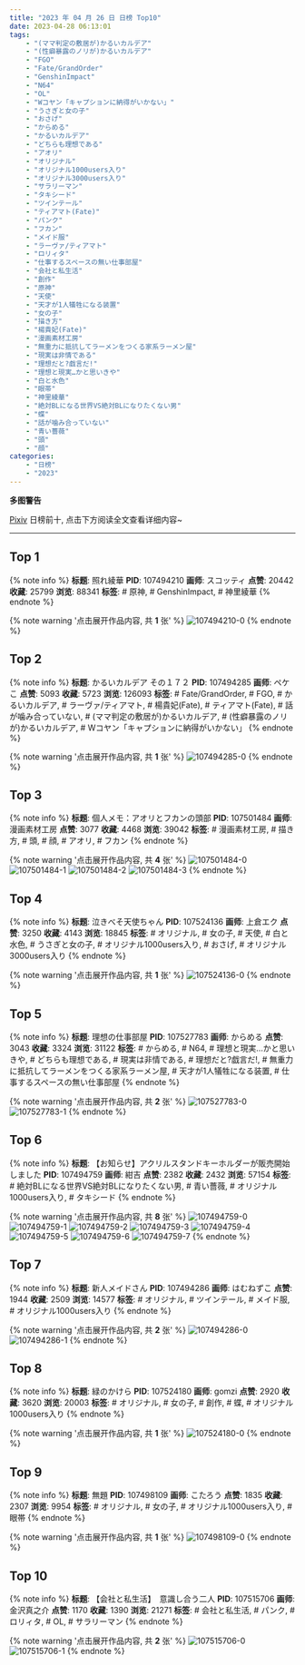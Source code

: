 ```yaml
---
title: "2023 年 04 月 26 日 日榜 Top10"
date: 2023-04-28 06:13:01
tags:
    - "(ママ判定の敷居が)かるいカルデア"
    - "(性癖暴露のノリが)かるいカルデア"
    - "FGO"
    - "Fate/GrandOrder"
    - "GenshinImpact"
    - "N64"
    - "OL"
    - "Wコヤン「キャプションに納得がいかない」"
    - "うさぎと女の子"
    - "おさげ"
    - "からめる"
    - "かるいカルデア"
    - "どちらも理想である"
    - "アオリ"
    - "オリジナル"
    - "オリジナル1000users入り"
    - "オリジナル3000users入り"
    - "サラリーマン"
    - "タキシード"
    - "ツインテール"
    - "ティアマト(Fate)"
    - "パンク"
    - "フカン"
    - "メイド服"
    - "ラーヴァ/ティアマト"
    - "ロリィタ"
    - "仕事するスペースの無い仕事部屋"
    - "会社と私生活"
    - "創作"
    - "原神"
    - "天使"
    - "天才が1人犠牲になる装置"
    - "女の子"
    - "描き方"
    - "楊貴妃(Fate)"
    - "漫画素材工房"
    - "無重力に抵抗してラーメンをつくる家系ラーメン屋"
    - "現実は非情である"
    - "理想だと?戯言だ!"
    - "理想と現実…かと思いきや"
    - "白と水色"
    - "眼帯"
    - "神里綾華"
    - "絶対BLになる世界VS絶対BLになりたくない男"
    - "蝶"
    - "話が噛み合っていない"
    - "青い薔薇"
    - "頭"
    - "顔"
categories:
    - "日榜"
    - "2023"
---
```


<i class="fa fa-triangle-exclamation"></i>**多图警告**<i class="fa fa-triangle-exclamation"></i>

[Pixiv](https://www.pixiv.net/) 日榜前十, 点击下方阅读全文查看详细内容~

<!-- more -->

---

## Top 1

{% note info %}
**标题**: 照れ綾華
**PID**: 107494210 **画师**: スコッティ
**点赞**: 20442 **收藏**: 25799 **浏览**: 88341
**标签**: # 原神, # GenshinImpact, # 神里綾華
{% endnote %}

{% note warning '点击展开作品内容, 共 **1** 张' %}
![107494210-0](https://i.pixiv.re/img-original/img/2023/04/25/00/00/51/107494210_p0.jpg)
{% endnote %}

## Top 2

{% note info %}
**标题**: かるいカルデア その１７２
**PID**: 107494285 **画师**: ペケこ
**点赞**: 5093 **收藏**: 5723 **浏览**: 126093
**标签**: # Fate/GrandOrder, # FGO, # かるいカルデア, # ラーヴァ/ティアマト, # 楊貴妃(Fate), # ティアマト(Fate), # 話が噛み合っていない, # (ママ判定の敷居が)かるいカルデア, # (性癖暴露のノリが)かるいカルデア, # Wコヤン「キャプションに納得がいかない」
{% endnote %}

{% note warning '点击展开作品内容, 共 **1** 张' %}
![107494285-0](https://i.pixiv.re/img-original/img/2023/04/25/00/01/22/107494285_p0.png)
{% endnote %}

## Top 3

{% note info %}
**标题**: 個人メモ：アオリとフカンの頭部
**PID**: 107501484 **画师**: 漫画素材工房
**点赞**: 3077 **收藏**: 4468 **浏览**: 39042
**标签**: # 漫画素材工房, # 描き方, # 頭, # 顔, # アオリ, # フカン
{% endnote %}

{% note warning '点击展开作品内容, 共 **4** 张' %}
![107501484-0](https://i.pixiv.re/img-original/img/2023/04/25/07/00/11/107501484_p0.jpg)
![107501484-1](https://i.pixiv.re/img-original/img/2023/04/25/07/00/11/107501484_p1.jpg)
![107501484-2](https://i.pixiv.re/img-original/img/2023/04/25/07/00/11/107501484_p2.jpg)
![107501484-3](https://i.pixiv.re/img-original/img/2023/04/25/07/00/11/107501484_p3.jpg)
{% endnote %}

## Top 4

{% note info %}
**标题**: 泣きべそ天使ちゃん
**PID**: 107524136 **画师**: 上倉エク
**点赞**: 3250 **收藏**: 4143 **浏览**: 18845
**标签**: # オリジナル, # 女の子, # 天使, # 白と水色, # うさぎと女の子, # オリジナル1000users入り, # おさげ, # オリジナル3000users入り
{% endnote %}

{% note warning '点击展开作品内容, 共 **1** 张' %}
![107524136-0](https://i.pixiv.re/img-original/img/2023/04/26/00/00/33/107524136_p0.jpg)
{% endnote %}

## Top 5

{% note info %}
**标题**: 理想の仕事部屋
**PID**: 107527783 **画师**: からめる
**点赞**: 3043 **收藏**: 3324 **浏览**: 31122
**标签**: # からめる, # N64, # 理想と現実…かと思いきや, # どちらも理想である, # 現実は非情である, # 理想だと?戯言だ!, # 無重力に抵抗してラーメンをつくる家系ラーメン屋, # 天才が1人犠牲になる装置, # 仕事するスペースの無い仕事部屋
{% endnote %}

{% note warning '点击展开作品内容, 共 **2** 张' %}
![107527783-0](https://i.pixiv.re/img-original/img/2023/04/26/02/01/31/107527783_p0.png)
![107527783-1](https://i.pixiv.re/img-original/img/2023/04/26/02/01/31/107527783_p1.png)
{% endnote %}

## Top 6

{% note info %}
**标题**: 【お知らせ】アクリルスタンドキーホルダーが販売開始しました
**PID**: 107494759 **画师**: 紺吉
**点赞**: 2382 **收藏**: 2432 **浏览**: 57154
**标签**: # 絶対BLになる世界VS絶対BLになりたくない男, # 青い薔薇, # オリジナル1000users入り, # タキシード
{% endnote %}

{% note warning '点击展开作品内容, 共 **8** 张' %}
![107494759-0](https://i.pixiv.re/img-original/img/2023/04/25/00/09/24/107494759_p0.jpg)
![107494759-1](https://i.pixiv.re/img-original/img/2023/04/25/00/09/24/107494759_p1.jpg)
![107494759-2](https://i.pixiv.re/img-original/img/2023/04/25/00/09/24/107494759_p2.jpg)
![107494759-3](https://i.pixiv.re/img-original/img/2023/04/25/00/09/24/107494759_p3.jpg)
![107494759-4](https://i.pixiv.re/img-original/img/2023/04/25/00/09/24/107494759_p4.jpg)
![107494759-5](https://i.pixiv.re/img-original/img/2023/04/25/00/09/24/107494759_p5.jpg)
![107494759-6](https://i.pixiv.re/img-original/img/2023/04/25/00/09/24/107494759_p6.jpg)
![107494759-7](https://i.pixiv.re/img-original/img/2023/04/25/00/09/24/107494759_p7.jpg)
{% endnote %}

## Top 7

{% note info %}
**标题**: 新人メイドさん
**PID**: 107494286 **画师**: はむねずこ
**点赞**: 1944 **收藏**: 2509 **浏览**: 14577
**标签**: # オリジナル, # ツインテール, # メイド服, # オリジナル1000users入り
{% endnote %}

{% note warning '点击展开作品内容, 共 **2** 张' %}
![107494286-0](https://i.pixiv.re/img-original/img/2023/04/25/00/01/23/107494286_p0.jpg)
![107494286-1](https://i.pixiv.re/img-original/img/2023/04/25/00/01/23/107494286_p1.jpg)
{% endnote %}

## Top 8

{% note info %}
**标题**: 緑のかけら
**PID**: 107524180 **画师**: gomzi
**点赞**: 2920 **收藏**: 3620 **浏览**: 20003
**标签**: # オリジナル, # 女の子, # 創作, # 蝶, # オリジナル1000users入り
{% endnote %}

{% note warning '点击展开作品内容, 共 **1** 张' %}
![107524180-0](https://i.pixiv.re/img-original/img/2023/04/26/00/00/51/107524180_p0.jpg)
{% endnote %}

## Top 9

{% note info %}
**标题**: 無題
**PID**: 107498109 **画师**: こたろう
**点赞**: 1835 **收藏**: 2307 **浏览**: 9954
**标签**: # オリジナル, # 女の子, # オリジナル1000users入り, # 眼帯
{% endnote %}

{% note warning '点击展开作品内容, 共 **1** 张' %}
![107498109-0](https://i.pixiv.re/img-original/img/2023/04/25/02/13/48/107498109_p0.png)
{% endnote %}

## Top 10

{% note info %}
**标题**: 【会社と私生活】　意識し合う二人
**PID**: 107515706 **画师**: 金沢真之介
**点赞**: 1170 **收藏**: 1390 **浏览**: 21271
**标签**: # 会社と私生活, # パンク, # ロリィタ, # OL, # サラリーマン
{% endnote %}

{% note warning '点击展开作品内容, 共 **2** 张' %}
![107515706-0](https://i.pixiv.re/img-original/img/2023/04/25/20/09/15/107515706_p0.jpg)
![107515706-1](https://i.pixiv.re/img-original/img/2023/04/25/20/09/15/107515706_p1.jpg)
{% endnote %}
